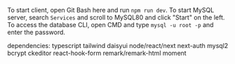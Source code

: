 To start client, open Git Bash here and run `npm run dev`.
To start MySQL server, search `Services` and scroll to MySQL80 and click "Start" on the left. To access the database CLI, open CMD and type `mysql -u root -p` and enter the password.

dependencies:
typescript
tailwind
daisyui
node/react/next
next-auth
mysql2
bcrypt
ckeditor
react-hook-form
remark/remark-html
moment